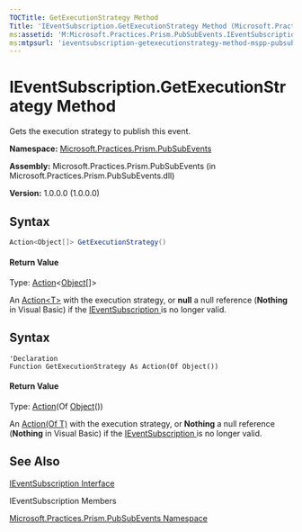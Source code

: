 ```yaml
---
TOCTitle: GetExecutionStrategy Method
Title: 'IEventSubscription.GetExecutionStrategy Method (Microsoft.Practices.Prism.PubSubEvents)'
ms:assetid: 'M:Microsoft.Practices.Prism.PubSubEvents.IEventSubscription.GetExecutionStrategy'
ms:mtpsurl: 'ieventsubscription-getexecutionstrategy-method-mspp-pubsubevents.md'
---
```


# IEventSubscription.GetExecutionStrategy Method 

Gets the execution strategy to publish this event.

**Namespace:** [Microsoft.Practices.Prism.PubSubEvents](/patterns-practices/reference/mspp-pubsubevents-namespace)

**Assembly:** Microsoft.Practices.Prism.PubSubEvents (in Microsoft.Practices.Prism.PubSubEvents.dll)

**Version:** 1.0.0.0 (1.0.0.0)

## Syntax

```C#
Action<Object[]> GetExecutionStrategy()
```
#### Return Value

Type: [Action](http://msdn.microsoft.com/en-us/library/018hxwa8)&lt;[Object](http://msdn.microsoft.com/en-us/library/e5kfa45b)[]&gt;

An [Action&lt;T&gt;](http://msdn.microsoft.com/en-us/library/018hxwa8) with the execution strategy, or **null** a null reference (**Nothing** in Visual Basic) if the [IEventSubscription ](/patterns-practices/reference/ieventsubscription-interface-mspp-pubsubevents)is no longer valid.

## Syntax

```VB
'Declaration
Function GetExecutionStrategy As Action(Of Object())
```

#### Return Value

Type: [Action](http://msdn.microsoft.com/en-us/library/018hxwa8)(Of [Object](http://msdn.microsoft.com/en-us/library/e5kfa45b)())

An [Action(Of T)](http://msdn.microsoft.com/en-us/library/018hxwa8) with the execution strategy, or **Nothing** a null reference (**Nothing** in Visual Basic) if the [IEventSubscription ](/patterns-practices/reference/ieventsubscription-interface-mspp-pubsubevents)is no longer valid.

## See Also

[IEventSubscription Interface](/patterns-practices/reference/ieventsubscription-interface-mspp-pubsubevents)

IEventSubscription Members

[Microsoft.Practices.Prism.PubSubEvents Namespace](/patterns-practices/reference/mspp-pubsubevents-namespace)